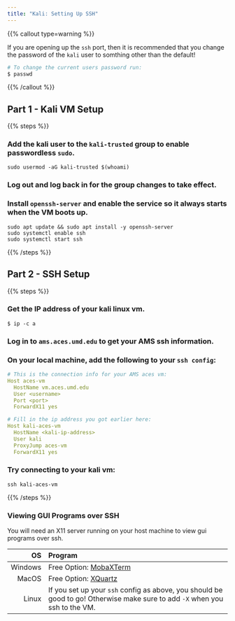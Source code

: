 ```yaml
---
title: "Kali: Setting Up SSH"
---
```


{{% callout type=warning %}}

If you are opening up the `ssh` port, then it is recommended that you change the
password of the `kali` user to somthing other than the default!

```sh {filename=Bash}
# To change the current users password run:
$ passwd
```

{{% /callout %}}

## Part 1 - Kali VM Setup

{{% steps %}}

### Add the kali user to the `kali-trusted` group to enable passwordless `sudo`.

```{filename=Bash}
sudo usermod -aG kali-trusted $(whoami)
```

### Log out and log back in for the group changes to take effect.

### Install `openssh-server` and enable the service so it always starts when the VM boots up.

```{filename=Bash}
sudo apt update && sudo apt install -y openssh-server
sudo systemctl enable ssh
sudo systemctl start ssh
```

{{% /steps %}}

## Part 2 - SSH Setup

{{% steps %}}

### Get the IP address of your kali linux vm.

```{filename=Bash}
$ ip -c a
```

### Log in to `ams.aces.umd.edu` to get your AMS ssh information.

### On your local machine, add the following to your `ssh config`:

```yaml {filename="$HOME/.ssh/config/"}
# This is the connection info for your AMS aces vm:
Host aces-vm
  HostName vm.aces.umd.edu
  User <username>
  Port <port>
  ForwardX11 yes

# Fill in the ip address you got earlier here:
Host kali-aces-vm
  HostName <kali-ip-address>
  User kali
  ProxyJump aces-vm
  ForwardX11 yes
```

### Try connecting to your kali vm:

```{filename=Bash}
ssh kali-aces-vm
```

{{% /steps %}}

### Viewing GUI Programs over SSH

You will need an X11 server running on your host machine to view gui programs
over ssh.

|      OS | Program                                                                                                                     |
| ------: | :-------------------------------------------------------------------------------------------------------------------------- |
| Windows | Free Option: [MobaXTerm](https://mobaxterm.mobatek.net/)                                                                    |
|   MacOS | Free Option: [XQuartz](https://www.xquartz.org/)                                                                            |
|   Linux | If you set up your `ssh` config as above, you should be good to go! Otherwise make sure to add `-X` when you ssh to the VM. |
